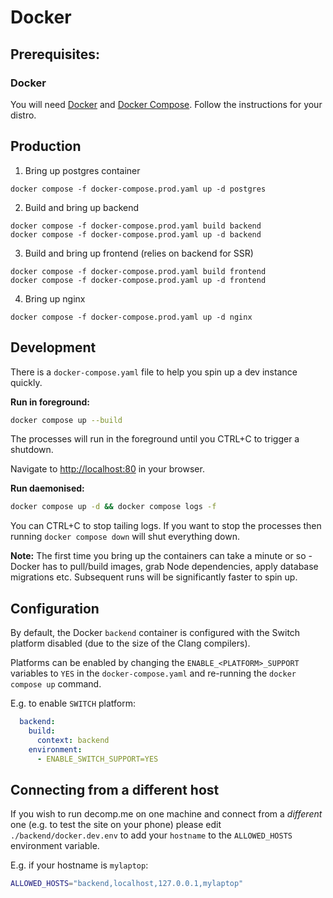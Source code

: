 # Docker

## Prerequisites:

### Docker

You will need [Docker](https://docs.docker.com/get-docker/) and [Docker Compose](https://docs.docker.com/compose/install/). Follow the instructions for your distro.


## Production


1. Bring up postgres container

```
docker compose -f docker-compose.prod.yaml up -d postgres
```

2. Build and bring up backend

```
docker compose -f docker-compose.prod.yaml build backend
docker compose -f docker-compose.prod.yaml up -d backend
```

3. Build and bring up frontend (relies on backend for SSR)

```
docker compose -f docker-compose.prod.yaml build frontend
docker compose -f docker-compose.prod.yaml up -d frontend
```

4. Bring up nginx

```
docker compose -f docker-compose.prod.yaml up -d nginx
```


## Development

There is a `docker-compose.yaml` file to help you spin up a dev instance quickly.

**Run in foreground:**

```sh
docker compose up --build
```

The processes will run in the foreground until you CTRL+C to trigger a shutdown.

Navigate to [http://localhost:80](http://localhost:80) in your browser.


**Run daemonised:**

```sh
docker compose up -d && docker compose logs -f
```
You can CTRL+C to stop tailing logs. If you want to stop the processes then running `docker compose down` will shut everything down.

**Note:** The first time you bring up the containers can take a minute or so - Docker has to pull/build images, grab Node dependencies, apply database migrations etc. Subsequent runs will be significantly faster to spin up.


## Configuration

By default, the Docker `backend` container is configured with the Switch platform disabled (due to the size of the Clang compilers).

Platforms can be enabled by changing the `ENABLE_<PLATFORM>_SUPPORT` variables to `YES` in the `docker-compose.yaml` and re-running the `docker compose up` command.

E.g. to enable `SWITCH` platform:

```yaml
  backend:
    build:
      context: backend
    environment:
      - ENABLE_SWITCH_SUPPORT=YES
```


## Connecting from a different host

If you wish to run decomp.me on one machine and connect from a *different* one (e.g. to test the site on your phone) please edit `./backend/docker.dev.env` to add your `hostname` to the `ALLOWED_HOSTS` environment variable.

E.g. if your hostname is `mylaptop`:

```sh
ALLOWED_HOSTS="backend,localhost,127.0.0.1,mylaptop"
```
